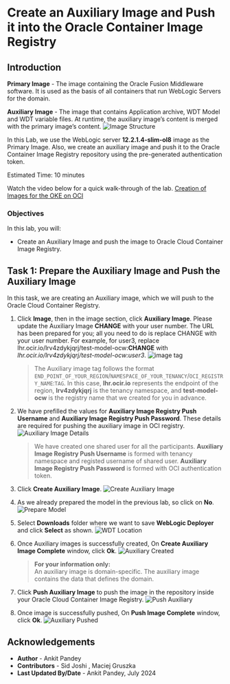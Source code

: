 # Create an Auxiliary Image and Push it into the Oracle Container Image Registry

## Introduction

**Primary Image** - The image containing the Oracle Fusion Middleware software. It is used as the basis of all containers that run WebLogic Servers for the domain.

**Auxiliary Image** - The image that contains Application archive, WDT Model and WDT variable files.  At runtime, the auxiliary image’s content is merged with the primary image’s content.
 ![Image Structure](images/image-structure.png)

In this Lab, we use the WebLogic server **12.2.1.4-slim-ol8** image as the Primary Image. Also, we create an auxiliary image and push it to the Oracle Container Image Registry repository using the pre-generated authentication token. 

Estimated Time: 10 minutes

Watch the video below for a quick walk-through of the lab.
[Creation of Images for the OKE on OCI](videohub:1_y5o56oe5)

### Objectives

In this lab, you will:

* Create an Auxiliary Image and push the image to Oracle Cloud Container Image Registry.

## Task 1: Prepare the Auxiliary Image and Push the Auxiliary Image  

In this task, we are creating an Auxiliary image, which we will push to the Oracle Cloud Container Registry.


1. Click **Image**, then in the image section, click **Auxiliary Image**. Please update the Auxiliary Image **CHANGE** with your user number. The URL has been prepared for you; all you need to do is replace CHANGE with your user number. For example, for user3, replace lhr.ocir.io/lrv4zdykjqrj/test-model-ocw:**CHANGE** with *lhr.ocir.io/lrv4zdykjqrj/test-model-ocw:user3*.
      ![image tag](images/image-tag.png)

      >  The Auxiliary image tag follows the format `END_POINT_OF_YOUR_REGION`/`NAMESPACE_OF_YOUR_TENANCY`/`OCI_REGISTRY_NAME`:`TAG`. In this case, **lhr.ocir.io** represents the endpoint of the region, **lrv4zdykjqrj** is the tenancy namespace, and **test-model-ocw** is the registry name that we created for you in advance. 
 
 

2. We have prefilled the values for **Auxiliary Image Registry Push Username** and **Auxiliary Image Registry Push Password**. These details are required for pushing the auxiliary image in OCI registry.
    ![Auxiliary Image Details](images/auxiliary-image-details.png)

      >  We have created one shared user for all the participants. **Auxiliary Image Registry Push Username** is formed with tenancy namespace and registed username of shared user. **Auxiliary Image Registry Push Password** is formed with OCI authentication token. 


3. Click **Create Auxiliary Image**.
      ![Create Auxiliary Image](images/create-auxiliary-image.png)

4. As we already prepared the model in the previous lab, so click on **No**.
      ![Prepare Model](images/prepare-model.png)

5. Select **Downloads** folder where we want to save **WebLogic Deployer** and click **Select** as shown.
      ![WDT Location](images/wdt-location.png)

6. Once Auxiliary images is successfully created, On **Create Auxiliary Image Complete** window, click **Ok**.
      ![Auxiliary Created](images/auxiliary-created.png)
      > **For your information only:**<br>
      > An auxiliary image is domain-specific. The auxiliary image contains the data that defines the domain.

7. Click **Push Auxiliary Image** to push the image in the repository inside your Oracle Cloud Container Image Registry.
      ![Push Auxiliary](images/push-auxiliary.png)

8. Once image is successfully pushed, On **Push Image Complete** window, click **Ok**. 
      ![Auxiliary Pushed](images/auxiliary-pushed.png)


 
## Acknowledgements

* **Author** -  Ankit Pandey
* **Contributors** - Sid Joshi , Maciej Gruszka
* **Last Updated By/Date** - Ankit Pandey, July 2024